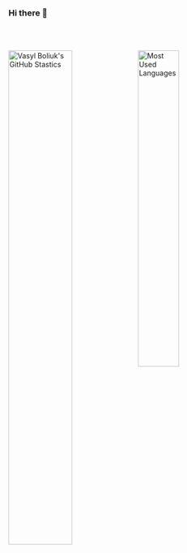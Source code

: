 ### Hi there 👋

<!--
**vasylboliuk/VasylBoliuk** is a ✨ _special_ ✨ repository because its `README.md` (this file) appears on your GitHub profile.

Here are some ideas to get you started:

- 🔭 I’m currently working on ...
- 🌱 I’m currently learning ...
- 👯 I’m looking to collaborate on ...
- 🤔 I’m looking for help with ...
- 💬 Ask me about ...
- 📫 How to reach me: ...
- 😄 Pronouns: ...
- ⚡ Fun fact: ...
-->

<!-- Statistic info -->
</br>
</br>
<p float="left">
  <img aligh="left" valign="top" width="50%" alt="Vasyl Boliuk's GitHub Stastics" src="https://github-readme-stats.vercel.app/api?username=vasylboliuk&show_icons=true&theme=transparent" />
  <img aligh="right" valign="middle" width="40%" alt="Most Used Languages" src="https://github-readme-stats.vercel.app/api/top-langs/?username=vasylboliuk&show_icons=true&theme=transparent" /> 
</p>
